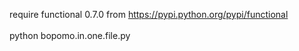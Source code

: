 require functional 0.7.0 from https://pypi.python.org/pypi/functional <br />
<br />
python bopomo.in.one.file.py <br />

